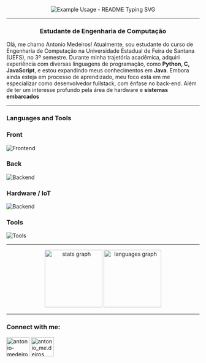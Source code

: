 <div align="center">
 <p align="center">
  <img src="https://readme-typing-svg.demolab.com/?lines=Ola,+Me+Chamo+Antonio!;Bem+Vindo+Ao+Meu+Github!&font=Fira%20Code&center=true&width=380&height=50&duration=4000&pause=1000" alt="Example Usage - README Typing SVG">
 </p>
</div>

--- 

<h3 align="center">Estudante de Engenharia de Computação</h3>

Olá, me chamo Antonio Medeiros!
Atualmente, sou estudante do curso de Engenharia de Computação na Universidade Estadual de Feira de Santana (UEFS), no 3º semestre. Durante minha trajetória acadêmica, adquiri experiência com diversas linguagens de programação, como **Python, C, JavaScript**, e estou expandindo meus conhecimentos em **Java**. Embora ainda esteja em processo de aprendizado, meu foco está em me especializar como desenvolvedor fullstack, com ênfase no back-end. Além de ter um interesse profundo pela área de hardware e **sistemas embarcados**

---
 
### Languages and Tools
### Front
![Frontend](https://skillicons.dev/icons?i=html,css,js,react)
### Back
![Backend](https://skillicons.dev/icons?i=java,python,c,godot,spring,maven)
### Hardware / IoT
![Backend](https://skillicons.dev/icons?i=arduino,c,cpp)
### Tools
![Tools](https://skillicons.dev/icons?i=postgres,git,github)

---

<div align="center">
  <img src="https://github-readme-stats.vercel.app/api?username=antoniomedeiross&hide_title=false&hide_rank=false&show_icons=true&include_all_commits=true&count_private=true&disable_animations=false&theme=dracula&locale=en&hide_border=false&order=1" height="150" alt="stats graph"  />
  <img src="https://github-readme-stats.vercel.app/api/top-langs?username=antoniomedeiross&locale=en&hide_title=false&layout=compact&card_width=320&langs_count=5&theme=dracula&hide_border=false&order=2" height="150" alt="languages graph"  />
</div>

---

### Connect with me:
<p align="left">
<a href="https://linkedin.com/in/antonio-medeiros-baa8b2260" target="blank"><img align="center" src="https://raw.githubusercontent.com/rahuldkjain/github-profile-readme-generator/master/src/images/icons/Social/linked-in-alt.svg" alt="antonio-medeiros-baa8b2260" height="50" width="60" /></a>
<a href="https://instagram.com/antonio_me.deiros" target="blank"><img align="center" src="https://raw.githubusercontent.com/rahuldkjain/github-profile-readme-generator/master/src/images/icons/Social/instagram.svg" alt="antonio_me.deiros" height="50" width="60" /></a>
</p>




